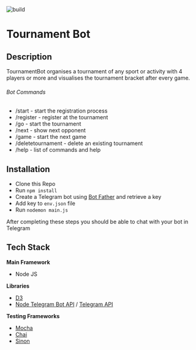 ![build](https://travis-ci.org/ndillon1/tournament-bot.svg?branch=master)

# Tournament Bot

## Description

TournamentBot organises a tournament of any sport or activity with 4 players or more and visualises the tournament bracket after every game.


###### Bot Commands

* /start - start the registration process
* /register - register at the tournament
* /go - start the tournament
* /next - show next opponent
* /game - start the next game
* /deletetournament - delete an existing tournament
* /help - list of commands and help

## Installation

* Clone this Repo
* Run `npm install`
* Create a Telegram bot using [Bot Father](https://core.telegram.org/bots#6-botfather) and retrieve a key
* Add key to `env.json` file
* Run `nodemon main.js`

After completing these steps you should be able to chat with your bot in Telegram

## Tech Stack

**Main Framework**
* Node JS

**Libraries**
* [D3](https://github.com/d3/d3)
* [Node Telegram Bot API](https://github.com/yagop/node-telegram-bot-api) / [Telegram API](https://core.telegram.org/)

**Testing Frameworks**
* [Mocha](https://github.com/mochajs/mocha)
* [Chai](https://github.com/chaijs/chai)
* [Sinon](https://github.com/sinonjs/sinon)

